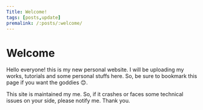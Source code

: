 ```yaml
---
Title: Welcome!
tags: [posts,update]
premalink: /:posts/:welcome/
---
```


# Welcome
Hello everyone! this is my new personal website. I will be uploading my works, tutorials and some personal stuffs here. So, be sure to bookmark this page if you want the goddies 😊.

This site is maintained my me. So, if it crashes or faces some technical issues on your side, please notify me. Thank you. 
